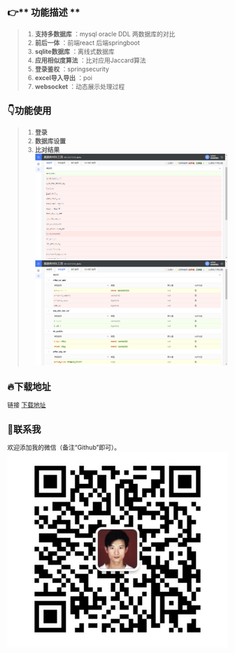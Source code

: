 ## 👉** 功能描述 **
> 1. **支持多数据库** ：mysql oracle DDL 两数据库的对比
> 2. **前后一体** ：前端react 后端springboot
> 3. **sqlite数据库** ：离线式数据库
> 4. **应用相似度算法** ：比对应用Jaccard算法
> 5. **登录鉴权** ：springsecurity
> 6. **excel导入导出** ：poi
> 7. **websocket** ：动态展示处理过程

## 👇功能使用
> 1. **登录** 
> 2. **数据库设置** 
> 3. **比对结果** 
![](media/instructions/comparers1.png)
![](media/instructions/comparers2.png)

## 🔥下载地址 
链接 [下载地址](https://github.com/sguo2017/DataCompare/blob/main/media/release/sqldelta-web-0.0.1-SNAPSHOT.jar)

## 🙉联系我

欢迎添加我的微信（备注“Github”即可）。
![](media/pictures/weixin.jpeg)